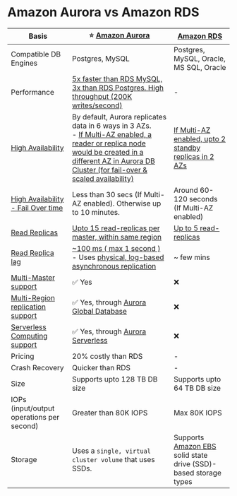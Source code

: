 
# Amazon Aurora vs Amazon RDS

| Basis                                                                                                                        | :star: [Amazon Aurora](AmazonRDSAurora/Readme.md)                                                                                                                                                                                        | [Amazon RDS](AmazonRDS.md)                                                                           |
|------------------------------------------------------------------------------------------------------------------------------|------------------------------------------------------------------------------------------------------------------------------------------------------------------------------------------------------------------------------------------|------------------------------------------------------------------------------------------------------|
| Compatible DB Engines                                                                                                        | Postgres, MySQL                                                                                                                                                                                                                          | Postgres, MySQL, Oracle, MS SQL, Oracle                                                              |
| Performance                                                                                                                  | [5x faster than RDS MySQL, 3x than RDS Postgres. High throughput (200K writes/second)](../../1_HLDDesignComponents/0_SystemGlossaries/Scalability/LatencyThroughput.md)                                                                              | -                                                                                                    |
| [High Availability](../../1_HLDDesignComponents/0_SystemGlossaries/Reliability/HighAvailability.md)                                      | By default, Aurora replicates data in 6 ways in 3 AZs. <br/>- [If Multi-AZ enabled, a reader or replica node would be created in a different AZ in Aurora DB Cluster (for fail-over & scaled availability)](AmazonRDSAurora/Readme.md)   | [If Multi-AZ enabled, upto 2 standby replicas in 2 AZs](AmazonRDS.md)                                |
| [High Availability - Fail Over time](../../1_HLDDesignComponents/0_SystemGlossaries/Reliability/HighAvailability.md#fail-over-policies)  | Less than 30 secs (If Multi-AZ enabled). Otherwise up to 10 minutes.                                                                                                                                                                     | Around 60-120 seconds (If Multi-AZ enabled)                                                          |
| [Read Replicas](../../1_HLDDesignComponents/0_SystemGlossaries/Scalability/DBScalability.md)                                 | [Upto 15 read-replicas per master, within same region](AmazonRDSAurora/Readme.md)                                                                                                                                                        | [Up to 5 read-replicas](AmazonRDS.md)                                                                |
| [Read Replica lag](../../1_HLDDesignComponents/0_SystemGlossaries/Reliability/ReplicationLagAndDataConsistency.md)                       | [~100 ms ( max 1 second )](../../1_HLDDesignComponents/0_SystemGlossaries/Scalability/LatencyThroughput.md) <br/>- Uses [physical, log-based asynchronous replication](../../1_HLDDesignComponents/0_SystemGlossaries/AppendOnlyDataStructure.md)    | ~ few mins                                                                                           |
| [Multi-Master support]()                                                                                                     | :white_check_mark: Yes                                                                                                                                                                                                                   | :x:                                                                                                  |
| [Multi-Region replication support]()                                                                                         | :white_check_mark: Yes, through [Aurora Global Database](AmazonRDSAurora/AuroraGlobalDatabase.md)                                                                                                                                        | :x:                                                                                                  |
| [Serverless Computing support]()                                                                                             | :white_check_mark: Yes, through [Aurora Serverless](AmazonRDSAurora/AuroraServerless.md)                                                                                                                                                 | :x:                                                                                                  |
| Pricing                                                                                                                      | 20% costly than RDS                                                                                                                                                                                                                      | -                                                                                                    |
| Crash Recovery                                                                                                               | Quicker than RDS                                                                                                                                                                                                                         | -                                                                                                    |
| Size                                                                                                                         | Supports upto 128 TB DB size                                                                                                                                                                                                             | Supports upto 64 TB DB size                                                                          |
| IOPs (input/output operations per second)                                                                                    | Greater than 80K IOPS                                                                                                                                                                                                                    | Max 80K IOPS                                                                                         |
| Storage                                                                                                                      | Uses a `single, virtual cluster volume` that uses SSDs.                                                                                                                                                                                  | Supports [Amazon EBS](../7_StorageServices/AmazonEBS.md) solid state drive (SSD)-based storage types |